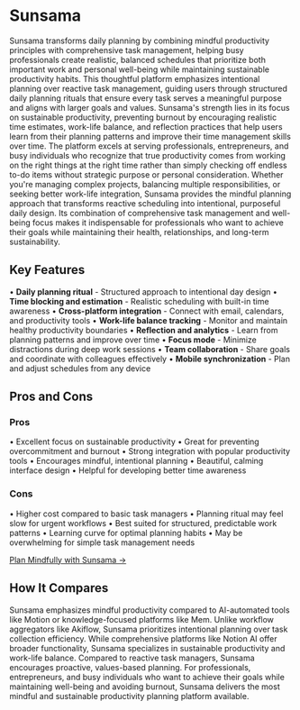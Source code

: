 # Sunsama

Sunsama transforms daily planning by combining mindful productivity principles with comprehensive task management, helping busy professionals create realistic, balanced schedules that prioritize both important work and personal well-being while maintaining sustainable productivity habits. This thoughtful platform emphasizes intentional planning over reactive task management, guiding users through structured daily planning rituals that ensure every task serves a meaningful purpose and aligns with larger goals and values. Sunsama's strength lies in its focus on sustainable productivity, preventing burnout by encouraging realistic time estimates, work-life balance, and reflection practices that help users learn from their planning patterns and improve their time management skills over time. The platform excels at serving professionals, entrepreneurs, and busy individuals who recognize that true productivity comes from working on the right things at the right time rather than simply checking off endless to-do items without strategic purpose or personal consideration. Whether you're managing complex projects, balancing multiple responsibilities, or seeking better work-life integration, Sunsama provides the mindful planning approach that transforms reactive scheduling into intentional, purposeful daily design. Its combination of comprehensive task management and well-being focus makes it indispensable for professionals who want to achieve their goals while maintaining their health, relationships, and long-term sustainability.

## Key Features

• **Daily planning ritual** - Structured approach to intentional day design
• **Time blocking and estimation** - Realistic scheduling with built-in time awareness
• **Cross-platform integration** - Connect with email, calendars, and productivity tools
• **Work-life balance tracking** - Monitor and maintain healthy productivity boundaries
• **Reflection and analytics** - Learn from planning patterns and improve over time
• **Focus mode** - Minimize distractions during deep work sessions
• **Team collaboration** - Share goals and coordinate with colleagues effectively
• **Mobile synchronization** - Plan and adjust schedules from any device

## Pros and Cons

### Pros
• Excellent focus on sustainable productivity
• Great for preventing overcommitment and burnout
• Strong integration with popular productivity tools
• Encourages mindful, intentional planning
• Beautiful, calming interface design
• Helpful for developing better time awareness

### Cons
• Higher cost compared to basic task managers
• Planning ritual may feel slow for urgent workflows
• Best suited for structured, predictable work patterns
• Learning curve for optimal planning habits
• May be overwhelming for simple task management needs

[Plan Mindfully with Sunsama →](https://www.sunsama.com)

## How It Compares

Sunsama emphasizes mindful productivity compared to AI-automated tools like Motion or knowledge-focused platforms like Mem. Unlike workflow aggregators like Akiflow, Sunsama prioritizes intentional planning over task collection efficiency. While comprehensive platforms like Notion AI offer broader functionality, Sunsama specializes in sustainable productivity and work-life balance. Compared to reactive task managers, Sunsama encourages proactive, values-based planning. For professionals, entrepreneurs, and busy individuals who want to achieve their goals while maintaining well-being and avoiding burnout, Sunsama delivers the most mindful and sustainable productivity planning platform available.